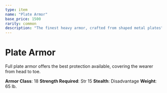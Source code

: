```yaml
---
type: item
name: "Plate Armor"
base_price: 1500
rarity: common
description: "The finest heavy armor, crafted from shaped metal plates"
---
```


# Plate Armor

Full plate armor offers the best protection available, covering the wearer from head to toe.

**Armor Class**: 18
**Strength Required**: Str 15
**Stealth**: Disadvantage
**Weight**: 65 lb.
